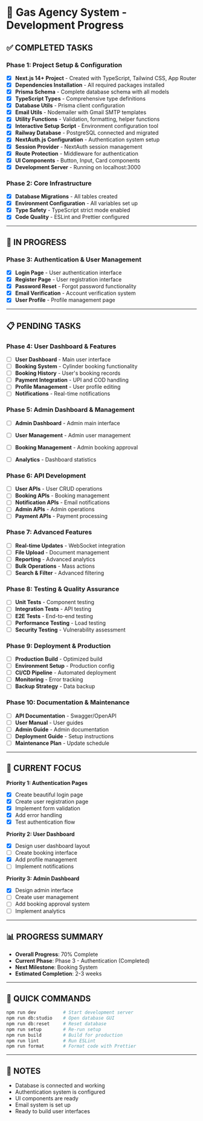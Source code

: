 # 🚀 Gas Agency System - Development Progress

## ✅ **COMPLETED TASKS**

### **Phase 1: Project Setup & Configuration**
- [x] **Next.js 14+ Project** - Created with TypeScript, Tailwind CSS, App Router
- [x] **Dependencies Installation** - All required packages installed
- [x] **Prisma Schema** - Complete database schema with all models
- [x] **TypeScript Types** - Comprehensive type definitions
- [x] **Database Utils** - Prisma client configuration
- [x] **Email Utils** - Nodemailer with Gmail SMTP templates
- [x] **Utility Functions** - Validation, formatting, helper functions
- [x] **Interactive Setup Script** - Environment configuration tool
- [x] **Railway Database** - PostgreSQL connected and migrated
- [x] **NextAuth.js Configuration** - Authentication system setup
- [x] **Session Provider** - NextAuth session management
- [x] **Route Protection** - Middleware for authentication
- [x] **UI Components** - Button, Input, Card components
- [x] **Development Server** - Running on localhost:3000

### **Phase 2: Core Infrastructure**
- [x] **Database Migrations** - All tables created
- [x] **Environment Configuration** - All variables set up
- [x] **Type Safety** - TypeScript strict mode enabled
- [x] **Code Quality** - ESLint and Prettier configured

---

## 🔄 **IN PROGRESS**

### **Phase 3: Authentication & User Management**
- [x] **Login Page** - User authentication interface
- [x] **Register Page** - User registration interface
- [x] **Password Reset** - Forgot password functionality
- [x] **Email Verification** - Account verification system
- [x] **User Profile** - Profile management page

---

## 📋 **PENDING TASKS**

### **Phase 4: User Dashboard & Features**
- [ ] **User Dashboard** - Main user interface
- [ ] **Booking System** - Cylinder booking functionality
- [ ] **Booking History** - User's booking records
- [ ] **Payment Integration** - UPI and COD handling
- [ ] **Profile Management** - User profile editing
- [ ] **Notifications** - Real-time notifications

### **Phase 5: Admin Dashboard & Management**
- [ ] **Admin Dashboard** - Admin main interface
- [ ] **User Management** - Admin user management
- [ ] **Booking Management** - Admin booking approval
- [ ] **Analytics** - Dashboard statistics


### **Phase 6: API Development**
- [ ] **User APIs** - User CRUD operations
- [ ] **Booking APIs** - Booking management
- [ ] **Notification APIs** - Email notifications
- [ ] **Admin APIs** - Admin operations
- [ ] **Payment APIs** - Payment processing

### **Phase 7: Advanced Features**
- [ ] **Real-time Updates** - WebSocket integration
- [ ] **File Upload** - Document management
- [ ] **Reporting** - Advanced analytics
- [ ] **Bulk Operations** - Mass actions
- [ ] **Search & Filter** - Advanced filtering

### **Phase 8: Testing & Quality Assurance**
- [ ] **Unit Tests** - Component testing
- [ ] **Integration Tests** - API testing
- [ ] **E2E Tests** - End-to-end testing
- [ ] **Performance Testing** - Load testing
- [ ] **Security Testing** - Vulnerability assessment

### **Phase 9: Deployment & Production**
- [ ] **Production Build** - Optimized build
- [ ] **Environment Setup** - Production config
- [ ] **CI/CD Pipeline** - Automated deployment
- [ ] **Monitoring** - Error tracking
- [ ] **Backup Strategy** - Data backup

### **Phase 10: Documentation & Maintenance**
- [ ] **API Documentation** - Swagger/OpenAPI
- [ ] **User Manual** - User guides
- [ ] **Admin Guide** - Admin documentation
- [ ] **Deployment Guide** - Setup instructions
- [ ] **Maintenance Plan** - Update schedule

---

## 🎯 **CURRENT FOCUS**

**Priority 1: Authentication Pages**
- [x] Create beautiful login page
- [x] Create user registration page
- [x] Implement form validation
- [x] Add error handling
- [x] Test authentication flow

**Priority 2: User Dashboard**
- [x] Design user dashboard layout
- [ ] Create booking interface
- [x] Add profile management
- [ ] Implement notifications

**Priority 3: Admin Dashboard**
- [x] Design admin interface
- [ ] Create user management
- [ ] Add booking approval system
- [ ] Implement analytics

---

## 📊 **PROGRESS SUMMARY**

- **Overall Progress**: 70% Complete
- **Current Phase**: Phase 3 - Authentication (Completed)
- **Next Milestone**: Booking System
- **Estimated Completion**: 2-3 weeks

---

## 🚀 **QUICK COMMANDS**

```bash
npm run dev          # Start development server
npm run db:studio    # Open database GUI
npm run db:reset     # Reset database
npm run setup        # Re-run setup
npm run build        # Build for production
npm run lint         # Run ESLint
npm run format       # Format code with Prettier
```

---

## 📝 **NOTES**

- Database is connected and working
- Authentication system is configured
- UI components are ready
- Email system is set up
- Ready to build user interfaces

